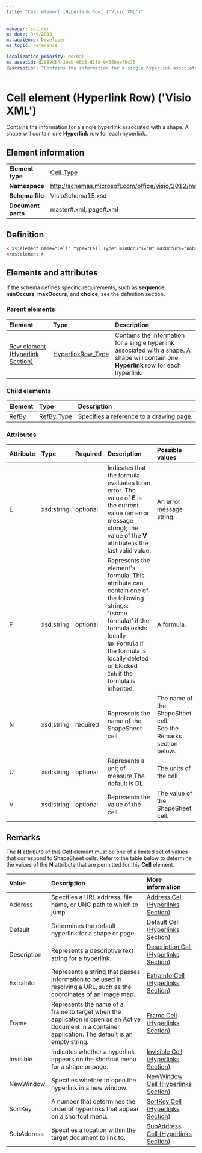 ```yaml
---
title: "Cell element (Hyperlink Row) ('Visio XML')"
 
 
manager: soliver
ms.date: 3/9/2015
ms.audience: Developer
ms.topic: reference
 
localization_priority: Normal
ms.assetid: d2089db4-39eb-06d3-d2f8-9465baef5c75
description: "Contains the information for a single hyperlink associated with a shape. A shape will contain one Hyperlink row for each hyperlink."
---
```


# Cell element (Hyperlink Row) ('Visio XML')

Contains the information for a single hyperlink associated with a shape. A shape will contain one **Hyperlink** row for each hyperlink. 
  
## Element information

|||
|:-----|:-----|
|**Element type** <br/> |[Cell_Type](cell_type-complextypevisio-xml.md) <br/> |
|**Namespace** <br/> |http://schemas.microsoft.com/office/visio/2012/main  <br/> |
|**Schema file** <br/> |VisioSchema15.xsd  <br/> |
|**Document parts** <br/> |master#.xml, page#.xml  <br/> |
   
## Definition

```XML
< xs:element name="Cell" type="Cell_Type" minOccurs="0" maxOccurs="unbounded" >
</xs:element >
```

## Elements and attributes

If the schema defines specific requirements, such as **sequence**, **minOccurs**, **maxOccurs**, and **choice**, see the definition section. 
  
### Parent elements

|**Element**|**Type**|**Description**|
|:-----|:-----|:-----|
|[Row element (Hyperlink Section)](row-element-hyperlink-sectionvisio-xml.md) <br/> |[HyperlinkRow_Type](hyperlinkrow_type-complextypevisio-xml.md) <br/> |Contains the information for a single hyperlink associated with a shape. A shape will contain one **Hyperlink** row for each hyperlink.  <br/> |
   
### Child elements

|**Element**|**Type**|**Description**|
|:-----|:-----|:-----|
|[RefBy](refby-element-cell_type-complextypevisio-xml.md) <br/> |[RefBy_Type](refby_type-complextypevisio-xml.md) <br/> |Specifies a reference to a drawing page.  <br/> |
   
### Attributes

|**Attribute**|**Type**|**Required**|**Description**|**Possible values**|
|:-----|:-----|:-----|:-----|:-----|
|E  <br/> |xsd:string  <br/> |optional  <br/> |Indicates that the formula evaluates to an error. The value of **E** is the current value (an error message string); the value of the **V** attribute is the last valid value.  <br/> |An error message string.  <br/> |
|F  <br/> |xsd:string  <br/> |optional  <br/> | Represents the element's formula. This attribute can contain one of the following strings:  <br/>  '(some formula)' if the formula exists locally  <br/>  `No Formula` if the formula is locally deleted or blocked  <br/>  `Inh` if the formula is inherited.  <br/> |A formula.  <br/> |
|N  <br/> |xsd:string  <br/> |required  <br/> |Represents the name of the ShapeSheet cell.  <br/> |The name of the ShapeSheet cell.  <br/> See the Remarks section below.  <br/> |
|U  <br/> |xsd:string  <br/> |optional  <br/> |Represents a unit of measure The default is DL.  <br/> |The units of the cell.  <br/> |
|V  <br/> |xsd:string  <br/> |optional  <br/> |Represents the value of the cell.  <br/> |The value of the ShapeSheet cell.  <br/> |
   
## Remarks

The **N** attribute of this **Cell** element must be one of a limited set of values that correspond to ShapeSheet cells. Refer to the table below to determine the values of the **N** attribute that are permitted for this **Cell** element. 
  
|**Value**|**Description**|**More information**|
|:-----|:-----|:-----|
|Address  <br/> |Specifies a URL address, file name, or UNC path to which to jump.  <br/> |[Address Cell (Hyperlinks Section)](address-cell-hyperlinks-section.md) <br/> |
|Default  <br/> |Determines the default hyperlink for a shape or page.  <br/> |[Default Cell (Hyperlinks Section)](default-cell-hyperlinks-section.md) <br/> |
|Description  <br/> |Represents a descriptive text string for a hyperlink.  <br/> |[Description Cell (Hyperlinks Section)](description-cell-hyperlinks-section.md) <br/> |
|ExtraInfo  <br/> |Represents a string that passes information to be used in resolving a URL, such as the coordinates of an image map.  <br/> |[ExtraInfo Cell (Hyperlinks Section)](extrainfo-cell-hyperlinks-section.md) <br/> |
|Frame  <br/> |Represents the name of a frame to target when the application is open as an Active document in a container application. The default is an empty string.  <br/> |[Frame Cell (Hyperlinks Section)](frame-cell-hyperlinks-section.md) <br/> |
|Invisible  <br/> |Indicates whether a hyperlink appears on the shortcut menu for a shape or page.  <br/> |[Invisible Cell (Hyperlinks Section)](invisible-cell-hyperlinks-section.md) <br/> |
|NewWindow  <br/> |Specifies whether to open the hyperlink in a new window.  <br/> |[NewWindow Cell (Hyperlinks Section)](newwindow-cell-hyperlinks-section.md) <br/> |
|SortKey  <br/> |A number that determines the order of hyperlinks that appear on a shortcut menu.  <br/> |[SortKey Cell (Hyperlinks Section)](sortkey-cell-hyperlinks-section.md) <br/> |
|SubAddress  <br/> |Specifies a location within the target document to link to.  <br/> |[SubAddress Cell (Hyperlinks Section)](subaddress-cell-hyperlinks-section.md) <br/> |
   

